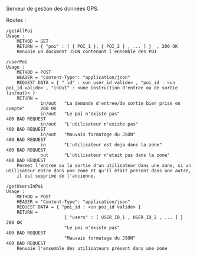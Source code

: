 Serveur de gestion des données GPS.

Routes : 

    /getAllPoi
    Usage : 
        METHOD = GET
        RETURN = { "poi" : [ { POI_1 }, { POI_2 } , ... ] }  , 200 OK
        Renvoie un document JSON contenant l'ensemble des POI

    /userPoi
    Usage :
        METHOD = POST
        HEADER = "Content-Type": "application/json"
        REQUEST DATA = { "_id" : <un user_id valide> , "poi_id : <un poi_id valide> , "inOut" : <une instruction d'entree ou de sortie (in/out)> }
        RETURN = 
                 in/out   "La demande d'entree/de sortie bien prise en compte"      200 OK
                 in/out   "Le poi n'existe pas"                                     400 BAD REQUEST
                 in/out   "L'utilisateur n'existe pas"                              400 BAD REQUEST
                 in/out   "Mauvais formatage du JSON"                               400 BAD REQUEST
                 in       "L'utilisateur est deja dans la zone"                     400 BAD REQUEST
                 out      "L'utilisateur n'etait pas dans la zone"                  400 BAD REQUEST
        Permet l'entree ou la sortie d'un utilisateur dans une zone, si un utilisateur entre dans une zone et qu'il etait present dans une autre,
        il est supprimé de l'ancienne.
    
    /getUsersInPoi
    Usage : 
        METHOD = POST
        HEADER = "Content-Type": "application/json"
        REQUEST DATA = { "poi_id : <un poi_id valide> }
        RETURN = 
                          { "users" : [ USER_ID_1 , USER_ID_2 , ... ] }             200 OK
                          "Le poi n'existe pas"                                     400 BAD REQUEST
                          "Mauvais formatage du JSON"                               400 BAD REQUEST
        Renvoie l'ensemble des utilisateurs présent dans une zone